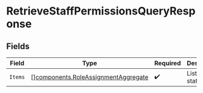 # RetrieveStaffPermissionsQueryResponse


## Fields

| Field                                                                                      | Type                                                                                       | Required                                                                                   | Description                                                                                |
| ------------------------------------------------------------------------------------------ | ------------------------------------------------------------------------------------------ | ------------------------------------------------------------------------------------------ | ------------------------------------------------------------------------------------------ |
| `Items`                                                                                    | [][components.RoleAssignmentAggregate](../../models/components/roleassignmentaggregate.md) | :heavy_check_mark:                                                                         | List of all staff roles                                                                    |